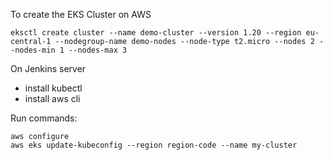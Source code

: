 To create the EKS Cluster on AWS
```
eksctl create cluster --name demo-cluster --version 1.20 --region eu-central-1 --nodegroup-name demo-nodes --node-type t2.micro --nodes 2 --nodes-min 1 --nodes-max 3
```

On Jenkins server
- install kubectl
- install aws cli

Run commands:
```
aws configure
aws eks update-kubeconfig --region region-code --name my-cluster
```